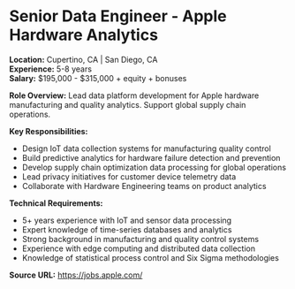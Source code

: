 # Senior Data Engineer - Apple Hardware Analytics

**Location:** Cupertino, CA | San Diego, CA  
**Experience:** 5-8 years  
**Salary:** $195,000 - $315,000 + equity + bonuses

**Role Overview:**
Lead data platform development for Apple hardware manufacturing and quality analytics. Support global supply chain operations.

**Key Responsibilities:**
- Design IoT data collection systems for manufacturing quality control
- Build predictive analytics for hardware failure detection and prevention
- Develop supply chain optimization data processing for global operations
- Lead privacy initiatives for customer device telemetry data
- Collaborate with Hardware Engineering teams on product analytics

**Technical Requirements:**
- 5+ years experience with IoT and sensor data processing
- Expert knowledge of time-series databases and analytics
- Strong background in manufacturing and quality control systems
- Experience with edge computing and distributed data collection
- Knowledge of statistical process control and Six Sigma methodologies

**Source URL:** https://jobs.apple.com/